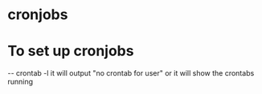 # cronjobs

# To set up cronjobs
-- crontab -l
it will output "no crontab for user" or it will show the crontabs running  
